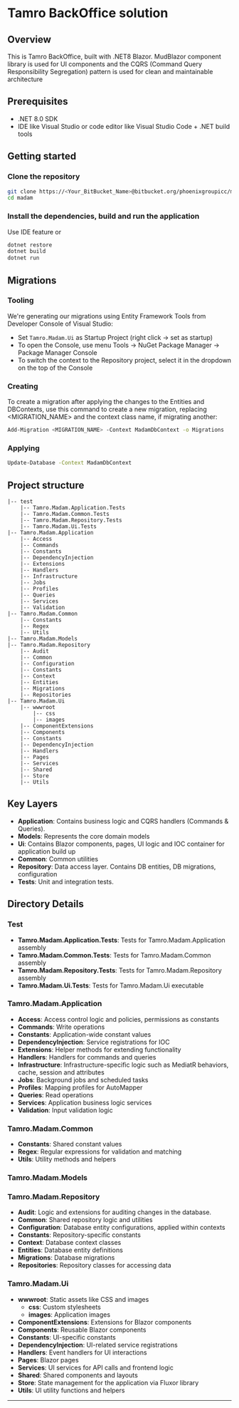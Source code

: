 # Tamro BackOffice solution

## Overview

This is Tamro BackOffice, built with .NET8 Blazor. MudBlazor component library is used for UI components and the CQRS (Command Query Responsibility Segregation) pattern is used for clean and maintainable architecture

## Prerequisites
- .NET 8.0 SDK
- IDE like Visual Studio or code editor like Visual Studio Code + .NET build tools

## Getting started
### Clone the repository
```bash
git clone https://<Your_BitBucket_Name>@bitbucket.org/phoenixgroupicc/madam.git
cd madam
```
### Install the dependencies, build and run the application
Use IDE feature or
```bash
dotnet restore
dotnet build
dotnet run
```

## Migrations
### Tooling
We're generating our migrations using Entity Framework Tools from Developer Console of Visual Studio:
- Set `Tamro.Madam.Ui` as Startup Project (right click -> set as startup)
- To open the Console, use menu Tools -> NuGet Package Manager -> Package Manager Console
- To switch the context to the Repository project, select it in the dropdown on the top of the Console

### Creating
To create a migration after applying the changes to the Entities and DBContexts, use this command to create a new migration, replacing \<MIGRATION_NAME\> and the context class name, if migrating another:
``` bash
Add-Migration <MIGRATION_NAME> -Context MadamDbContext -o Migrations
```
### Applying
``` bash
Update-Database -Context MadamDbContext
```

## Project structure
```plaintext
|-- test
    |-- Tamro.Madam.Application.Tests
    |-- Tamro.Madam.Common.Tests
    |-- Tamro.Madam.Repository.Tests
    |-- Tamro.Madam.Ui.Tests
|-- Tamro.Madam.Application
    |-- Access
    |-- Commands
    |-- Constants
    |-- DependencyInjection
    |-- Extensions
    |-- Handlers
    |-- Infrastructure
    |-- Jobs
    |-- Profiles
    |-- Queries
    |-- Services
    |-- Validation
|-- Tamro.Madam.Common
    |-- Constants
    |-- Regex
    |-- Utils
|-- Tamro.Madam.Models
|-- Tamro.Madam.Repository
    |-- Audit
    |-- Common
    |-- Configuration
    |-- Constants
    |-- Context
    |-- Entities
    |-- Migrations
    |-- Repositories
|-- Tamro.Madam.Ui
    |-- wwwroot
        |-- css
        |-- images
    |-- ComponentExtensions
    |-- Components
    |-- Constants
    |-- DependencyInjection
    |-- Handlers
    |-- Pages
    |-- Services
    |-- Shared
    |-- Store
    |-- Utils
```
## Key Layers

- **Application**: Contains business logic and CQRS handlers (Commands & Queries).
- **Models**: Represents the core domain models
- **Ui**: Contains Blazor components, pages, UI logic and IOC container for application build up
- **Common**: Common utilities
- **Repository**: Data access layer. Contains DB entities, DB migrations, configuration
- **Tests**: Unit and integration tests.

## Directory Details

### Test

- **Tamro.Madam.Application.Tests**: Tests for Tamro.Madam.Application assembly
- **Tamro.Madam.Common.Tests**: Tests for Tamro.Madam.Common assembly
- **Tamro.Madam.Repository.Tests**: Tests for Tamro.Madam.Repository assembly
- **Tamro.Madam.Ui.Tests**: Tests for Tamro.Madam.Ui executable

### Tamro.Madam.Application

- **Access**: Access control logic and policies, permissions as constants
- **Commands**: Write operations
- **Constants**: Application-wide constant values
- **DependencyInjection**: Service registrations for IOC
- **Extensions**: Helper methods for extending functionality
- **Handlers**: Handlers for commands and queries
- **Infrastructure**: Infrastructure-specific logic such as MediatR behaviors, cache, session and attributes
- **Jobs**: Background jobs and scheduled tasks
- **Profiles**: Mapping profiles for AutoMapper
- **Queries**: Read operations
- **Services**: Application business logic services
- **Validation**: Input validation logic

### Tamro.Madam.Common

- **Constants**: Shared constant values
- **Regex**: Regular expressions for validation and matching
- **Utils**: Utility methods and helpers

### Tamro.Madam.Models

### Tamro.Madam.Repository

- **Audit**: Logic and extensions for auditing changes in the database.
- **Common**: Shared repository logic and utilities
- **Configuration**: Database entity configurations, applied within contexts
- **Constants**: Repository-specific constants
- **Context**: Database context classes
- **Entities**: Database entity definitions
- **Migrations**: Database migrations
- **Repositories**: Repository classes for accessing data

### Tamro.Madam.Ui

- **wwwroot**: Static assets like CSS and images
    - **css**: Custom stylesheets
    - **images**: Application images
- **ComponentExtensions**: Extensions for Blazor components
- **Components**: Reusable Blazor components
- **Constants**: UI-specific constants
- **DependencyInjection**: UI-related service registrations
- **Handlers**: Event handlers for UI interactions
- **Pages**: Blazor pages
- **Services**: UI services for API calls and frontend logic
- **Shared**: Shared components and layouts
- **Store**: State management for the application via Fluxor library
- **Utils**: UI utility functions and helpers

---
